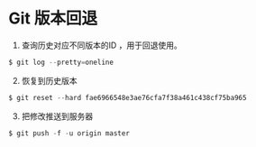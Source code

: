 # Git 版本回退

1.  查询历史对应不同版本的ID ，用于回退使用。
```js
$ git log --pretty=oneline
```

2. 恢复到历史版本
```js
$ git reset --hard fae6966548e3ae76cfa7f38a461c438cf75ba965
```

3. 把修改推送到服务器
```js
$ git push -f -u origin master  
```